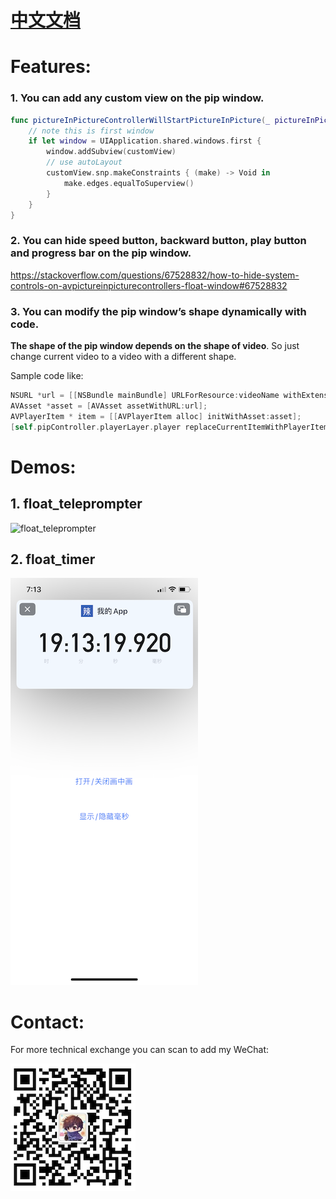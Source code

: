 # [中文文档](https://blog.csdn.net/m0_59449563/article/details/118031905)

# Features:

### 1. You can add any custom view on the pip window.

```swift
func pictureInPictureControllerWillStartPictureInPicture(_ pictureInPictureController: AVPictureInPictureController) {
    // note this is first window
    if let window = UIApplication.shared.windows.first {
        window.addSubview(customView)
        // use autoLayout
        customView.snp.makeConstraints { (make) -> Void in
            make.edges.equalToSuperview()
        }
    }
}
```

### 2. You can hide speed button, backward button, play button and progress bar on the pip window.
https://stackoverflow.com/questions/67528832/how-to-hide-system-controls-on-avpictureinpicturecontrollers-float-window#67528832

### 3. You can modify the pip window’s shape dynamically with code.

**The shape of the pip window depends on the shape of video**. So just change current video to a video with a different shape.

Sample code like:

```objective-c
NSURL *url = [[NSBundle mainBundle] URLForResource:videoName withExtension:@"MP4"];
AVAsset *asset = [AVAsset assetWithURL:url];
AVPlayerItem * item = [[AVPlayerItem alloc] initWithAsset:asset];
[self.pipController.playerLayer.player replaceCurrentItemWithPlayerItem:item];
```


# Demos:

## 1. float_teleprompter

![float_teleprompter](float_teleprompter.GIF)

## 2. float_timer

![float_timer](float_timer.PNG)


# Contact:

For more technical exchange you can scan to add my WeChat:

![contact](contact.PNG)
